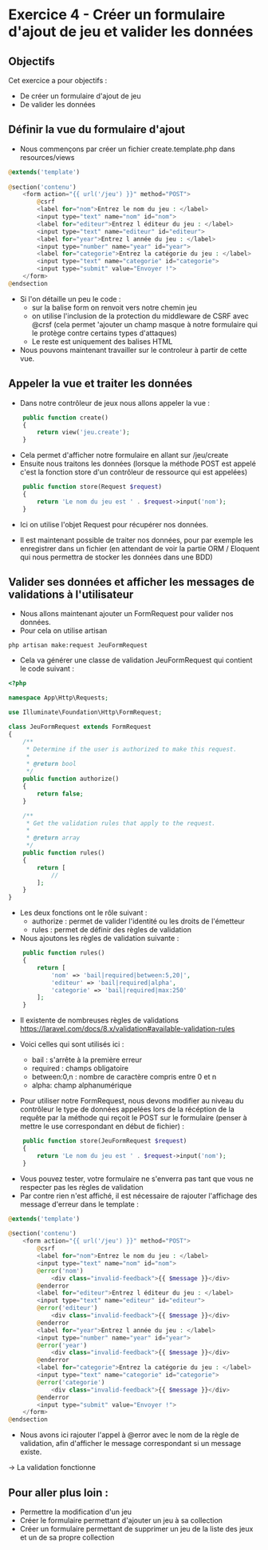 # Exercice 4 - Créer un formulaire d'ajout de jeu et valider les données

## Objectifs
Cet exercice a pour objectifs : 
* De créer un formulaire d'ajout de jeu
* De valider les données

## Définir la vue du formulaire d'ajout

* Nous commençons par créer un fichier create.template.php dans resources/views 
```php
@extends('template')
 
@section('contenu')
    <form action="{{ url('/jeu') }}" method="POST">
        @csrf
        <label for="nom">Entrez le nom du jeu : </label>
        <input type="text" name="nom" id="nom">
        <label for="editeur">Entrez l éditeur du jeu : </label>
        <input type="text" name="editeur" id="editeur">
        <label for="year">Entrez l année du jeu : </label>
        <input type="number" name="year" id="year">
        <label for="categorie">Entrez la catégorie du jeu : </label>
        <input type="text" name="categorie" id="categorie">
        <input type="submit" value="Envoyer !">
    </form>
@endsection
```
* Si l'on détaille un peu le code : 
    * sur la balise form on renvoit vers notre chemin jeu
    * on utilise l'inclusion de la protection du middleware de CSRF avec @crsf (cela permet 'ajouter un champ masque à notre formulaire qui le protège contre certains types d'attaques)
    * Le reste est uniquement des balises HTML 
* Nous pouvons maintenant travailler sur le controleur à partir de cette vue.

## Appeler la vue et traiter les données

* Dans notre contrôleur de jeux nous allons appeler la vue : 
```php
    public function create()
    {
        return view('jeu.create');
    }
```
* Cela permet d'afficher notre formulaire en allant sur /jeu/create 
* Ensuite nous traitons les données (lorsque la méthode POST est appelé c'est la fonction store d'un contrôleur de ressource qui est appelées)
```php
    public function store(Request $request)
    {
        return 'Le nom du jeu est ' . $request->input('nom');
    }
```
* Ici on utilise l'objet Request pour récupérer nos données. 

* Il est maintenant possible de traiter nos données, pour par exemple les enregistrer dans un fichier (en attendant de voir la partie ORM / Eloquent qui nous permettra de stocker les données dans une BDD)

## Valider ses données et afficher les messages de validations à l'utilisateur 

* Nous allons maintenant ajouter un FormRequest pour valider nos données.
* Pour cela on utilise artisan 
```
php artisan make:request JeuFormRequest
```
* Cela va générer une classe de validation JeuFormRequest qui contient le code suivant : 
```php
<?php

namespace App\Http\Requests;

use Illuminate\Foundation\Http\FormRequest;

class JeuFormRequest extends FormRequest
{
    /**
     * Determine if the user is authorized to make this request.
     *
     * @return bool
     */
    public function authorize()
    {
        return false;
    }

    /**
     * Get the validation rules that apply to the request.
     *
     * @return array
     */
    public function rules()
    {
        return [
            //
        ];
    }
}

```
* Les deux fonctions ont le rôle suivant :
    * authorize : permet de valider l'identité ou les droits de l'émetteur
    * rules : permet de définir des règles de validation
* Nous ajoutons les règles de validation suivante :
```php
    public function rules()
    {
        return [
            'nom' => 'bail|required|between:5,20|',
            'editeur' => 'bail|required|alpha',
            'categorie' => 'bail|required|max:250'
        ];
    }
```
* Il existente de nombreuses règles de validations https://laravel.com/docs/8.x/validation#available-validation-rules 
* Voici celles qui sont utilisés ici : 
    * bail : s'arrête à la première erreur
    * required : champs obligatoire
    * between:0,n : nombre de caractère compris entre 0 et n
    * alpha: champ alphanumérique

* Pour utiliser notre FormRequest, nous devons modifier au niveau du contrôleur le type de données appelées lors de la récéption de la requête par la méthode qui reçoit le POST sur le formulaire (penser à mettre le use correspondant en début de fichier) : 
```php
    public function store(JeuFormRequest $request)
    {
        return 'Le nom du jeu est ' . $request->input('nom');
    }
```
* Vous pouvez tester, votre formulaire ne s'enverra pas tant que vous ne respecter pas les règles de validation
* Par contre rien n'est affiché, il est nécessaire de rajouter l'affichage des message d'erreur dans le template : 
```php
@extends('template')
 
@section('contenu')
    <form action="{{ url('/jeu') }}" method="POST">
        @csrf
        <label for="nom">Entrez le nom du jeu : </label>
        <input type="text" name="nom" id="nom">
        @error('nom')
            <div class="invalid-feedback">{{ $message }}</div>
        @enderror
        <label for="editeur">Entrez l éditeur du jeu : </label>
        <input type="text" name="editeur" id="editeur">
        @error('editeur')
            <div class="invalid-feedback">{{ $message }}</div>
        @enderror
        <label for="year">Entrez l année du jeu : </label>
        <input type="number" name="year" id="year">
        @error('year')
            <div class="invalid-feedback">{{ $message }}</div>
        @enderror
        <label for="categorie">Entrez la catégorie du jeu : </label>
        <input type="text" name="categorie" id="categorie">
        @error('categorie')
            <div class="invalid-feedback">{{ $message }}</div>
        @enderror
        <input type="submit" value="Envoyer !">
    </form>
@endsection
```
* Nous avons ici rajouter l'appel à @error avec le nom de la règle de validation, afin d'afficher le message correspondant si un message existe. 

-> La validation fonctionne

## Pour aller plus loin : 

* Permettre la modification d'un jeu
* Créer le formulaire permettant d'ajouter un jeu à sa collection
* Créer un formulaire permettant de supprimer un jeu de la liste des jeux et un de sa propre collection